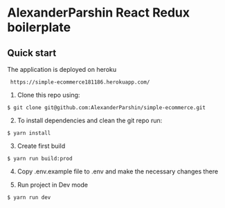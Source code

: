 # AlexanderParshin React Redux boilerplate

## Quick start

The application is deployed on heroku
 ```shell
  https://simple-ecommerce181186.herokuapp.com/
```

1. Clone this repo using:
  ```shell
  $ git clone git@github.com:AlexanderParshin/simple-ecommerce.git
  ```

2. To install dependencies and clean the git repo run:

  ```shell
  $ yarn install
  ```

3. Create first build

  ```shell
  $ yarn run build:prod
  ```
4. Copy .env.example file to .env and make the necessary changes there

5. Run project in Dev mode

  ```shell
  $ yarn run dev
  ```